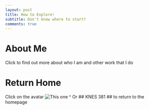 ```yaml
---
layout: post
title: How to Explore!
subtitle: Don't know where to start?
comments: true
---
```


# About Me
Click to find out more about who I am and other work that I do


# Return Home
Click on the avatar
![This one ^ ](cjsapad.github.io/assets/img/avaaatars.png)
Or ## KNES 381 ## to return to the homepage

